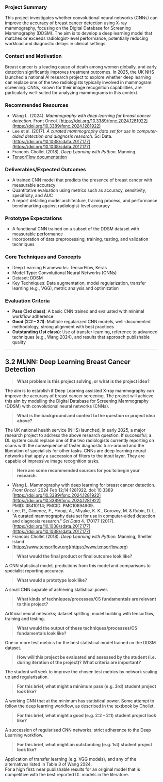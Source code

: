 ### Project Summary
This project investigates whether convolutional neural networks (CNNs) can improve the accuracy of breast cancer detection using X-ray mammography, focusing on the Digital Database for Screening Mammography (DDSM). The aim is to develop a deep learning model that matches or exceeds radiologist-level performance, potentially reducing workload and diagnostic delays in clinical settings.

### Context and Motivation
Breast cancer is a leading cause of death among women globally, and early detection significantly improves treatment outcomes. In 2025, the UK NHS launched a national AI research project to explore whether deep learning can replace one of the two radiologists typically involved in mammogram screening. CNNs, known for their image recognition capabilities, are particularly well-suited for analyzing mammograms in this context.

### Recommended Resources
- Wang L. (2024). *Mammography with deep learning for breast cancer detection*. Front Oncol. [https://doi.org/10.3389/fonc.2024.1281922](https://doi.org/10.3389/fonc.2024.1281922)  
- Lee et al. (2017). *A curated mammography data set for use in computer-aided detection and diagnosis research*. Sci Data. [https://doi.org/10.1038/sdata.2017.177](https://doi.org/10.1038/sdata.2017.177)  
- Francois Chollet (2018). *Deep Learning with Python*. Manning  
- [TensorFlow documentation](https://www.tensorflow.org)

### Deliverables/Expected Outcomes
- A trained CNN model that predicts the presence of breast cancer with measurable accuracy
- Quantitative evaluation using metrics such as accuracy, sensitivity, specificity, and AUC
- A report detailing model architecture, training process, and performance benchmarking against radiologist-level accuracy

### Prototype Expectations
- A functional CNN trained on a subset of the DDSM dataset with measurable performance
- Incorporation of data preprocessing, training, testing, and validation techniques

### Core Techniques and Concepts
- Deep Learning Frameworks: TensorFlow, Keras
- Model Type: Convolutional Neural Networks (CNNs)
- Dataset: DDSM
- Key Techniques: Data augmentation, model regularization, transfer learning (e.g., VGG), metric analysis and optimization

### Evaluation Criteria
- **Pass (3rd class)**: A basic CNN trained and evaluated with minimal workflow adherence
- **Good (2:2 – 2:1)**: Multiple regularized CNN models, well-documented methodology, strong alignment with best practices
- **Outstanding (1st class)**: Use of transfer learning, reference to advanced techniques (e.g., Wang 2024), and results that approach publishable quality

---

## 3.2 MLNN: Deep Learning Breast Cancer Detection

> **What problem is this project solving, or what is the project idea?**

The aim is to establish if Deep Learning assisted X-ray mammography can improve the accuracy of breast cancer screening. The project will achieve this aim by modelling the Digital Database for Screening Mammography (DDSM) with convolutional neural networks (CNNs).

> **What is the background and context to the question or project idea above?**

The UK national health service (NHS) launched, in early 2025, a major research project to address the above research question. If successful, a DL system could replace one of the two radiologists currently reporting on scans with the consequence of faster diagnostic turn-around and the liberation of specialists for other tasks. CNNs are deep learning neural networks that apply a succession of filters to the input layer. They are capable of impressive image recognition tasks.

> **Here are some recommended sources for you to begin your research.**
- Wang L. Mammography with deep learning for breast cancer detection. *Front Oncol.* 2024 Feb 12;14:1281922. doi: 10.3389  
  [https://doi.org/10.3389/fonc.2024.1281922](https://doi.org/10.3389/fonc.2024.1281922)  
  PMID: 38410114; PMCID: PMC10894909.
- Lee, R., Gimenez, F., Hoogi, A., Miyake, K. K., Gorovoy, M. & Rubin, D. L. "A curated mammography data set for use in computer-aided detection and diagnosis research." *Sci Data* 4, 170177 (2017).  
  [https://doi.org/10.1038/sdata.2017.177](https://doi.org/10.1038/sdata.2017.177)
- Francois Chollet (2018). *Deep Learning with Python.* Manning, Shelter Island
- [https://www.tensorflow.org](https://www.tensorflow.org)

> **What would the final product or final outcome look like?**

A CNN statistical model, predictions from this model and comparisons to specialist reporting accuracy.

> **What would a prototype look like?**

A small CNN capable of achieving statistical power.

> **What kinds of techniques/processes/CS fundamentals are relevant to this project?**

Artificial neural networks; dataset splitting, model building with tensorflow, training and testing.

> **What would the output of these techniques/processes/CS fundamentals look like?**

One or more test metrics for the best statistical model trained on the DDSM dataset.

> **How will this project be evaluated and assessed by the student (i.e. during iteration of the project)? What criteria are important?**

The student will seek to improve the chosen test metrics by network scaling up and regularisation.

> **For this brief, what might a minimum pass (e.g. 3rd) student project look like?**

A working CNN that at the minimum has statistical power. Some attempt to follow the deep learning workflow, as described in the textbook by Chollet.

> **For this brief, what might a good (e.g. 2:2 – 2:1) student project look like?**

A succession of regularised CNN networks; strict adherence to the Deep Learning workflow.

> **For this brief, what might an outstanding (e.g. 1st) student project look like?**

Application of transfer learning (e.g. VGG models), and any of the alternatives listed in Table 3 of Wang 2024.  
For a high first: near publishable results for an original model that is competitive with the best reported DL models in the literature.
